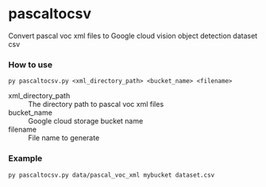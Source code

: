 # pascaltocsv
Convert pascal voc xml files to Google cloud vision object detection dataset csv

### How to use
```
py pascaltocsv.py <xml_directory_path> <bucket_name> <filename>
```

<dl>
  <dt>xml_directory_path</dt>
  <dd>The directory path to pascal voc xml files</dd>
  <dt>bucket_name</dt>
  <dd>Google cloud storage bucket name</dd>
  <dt>filename<dt>
  <dd>File name to generate</dd>
</dl>

### Example

```
py pascaltocsv.py data/pascal_voc_xml mybucket dataset.csv
```

